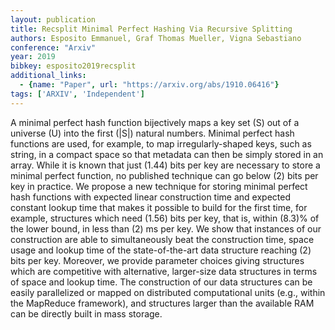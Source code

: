 ```yaml
---
layout: publication
title: Recsplit Minimal Perfect Hashing Via Recursive Splitting
authors: Esposito Emmanuel, Graf Thomas Mueller, Vigna Sebastiano
conference: "Arxiv"
year: 2019
bibkey: esposito2019recsplit
additional_links:
  - {name: "Paper", url: "https://arxiv.org/abs/1910.06416"}
tags: ['ARXIV', 'Independent']
---
```

A minimal perfect hash function bijectively maps a key set \(S\) out of a universe \(U\) into the first \(|S|\) natural numbers. Minimal perfect hash functions are used, for example, to map irregularly-shaped keys, such as string, in a compact space so that metadata can then be simply stored in an array. While it is known that just \(1.44\) bits per key are necessary to store a minimal perfect function, no published technique can go below \(2\) bits per key in practice. We propose a new technique for storing minimal perfect hash functions with expected linear construction time and expected constant lookup time that makes it possible to build for the first time, for example, structures which need \(1.56\) bits per key, that is, within \(8.3\)&#37; of the lower bound, in less than \(2\) ms per key. We show that instances of our construction are able to simultaneously beat the construction time, space usage and lookup time of the state-of-the-art data structure reaching \(2\) bits per key. Moreover, we provide parameter choices giving structures which are competitive with alternative, larger-size data structures in terms of space and lookup time. The construction of our data structures can be easily parallelized or mapped on distributed computational units (e.g., within the MapReduce framework), and structures larger than the available RAM can be directly built in mass storage.

